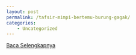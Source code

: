 ```yaml
---
layout: post
permalink: /tafsir-mimpi-bertemu-burung-gagak/
categories:
    - Uncategorized
---
```


[Baca Selengkapnya](/02)